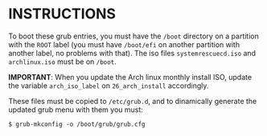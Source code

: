 # INSTRUCTIONS

To boot these grub entries, you must have the `/boot` directory on a partition with the `ROOT`
label (you must have `/boot/efi` on another partition with another label, no problems with that).
The iso files `systemrescuecd.iso` and `archlinux.iso` must be on `/boot`.

**IMPORTANT**: When you update the Arch linux monthly install ISO, update the variable
`arch_iso_label` on `26_arch_install` accordingly.

These files must be copied to `/etc/grub.d`, and to dinamically generate the updated grub menu with
them you must:

    $ grub-mkconfig -o /boot/grub/grub.cfg


